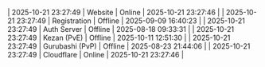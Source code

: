| 2025-10-21 23:27:49 | Website | Online | 2025-10-21 23:27:46 |
| 2025-10-21 23:27:49 | Registration | Offline | 2025-09-09 16:40:23 |
| 2025-10-21 23:27:49 | Auth Server | Offline | 2025-08-18 09:33:31 |
| 2025-10-21 23:27:49 | Kezan (PvE) | Offline | 2025-10-11 12:51:30 |
| 2025-10-21 23:27:49 | Gurubashi (PvP) | Offline | 2025-08-23 21:44:06 |
| 2025-10-21 23:27:49 | Cloudflare | Online | 2025-10-21 23:27:46 |

